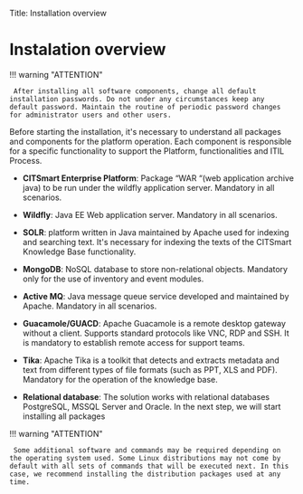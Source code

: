 Title: Installation overview

# Instalation overview

!!! warning "ATTENTION"

     After installing all software components, change all default installation passwords. Do not under any circumstances keep any default password. Maintain the routine of periodic password changes for administrator users and other users.

Before starting the installation, it's necessary to understand all packages and components for the platform operation. Each component is responsible for a specific functionality to support the Platform, functionalities and ITIL Process.

* **CITSmart Enterprise Platform**: Package “WAR “(web application archive java) to be run under the wildfly application server. Mandatory in all scenarios.

* **Wildfly**: Java EE Web application server. Mandatory in all scenarios.

* **SOLR**: platform written in Java maintained by Apache used for indexing and searching text. It's necessary for indexing the texts of the CITSmart Knowledge Base functionality.

* **MongoDB**: NoSQL database to store non-relational objects. Mandatory only for the use of inventory and event modules.

* **Active MQ**: Java message queue service developed and maintained by Apache. Mandatory in all scenarios.

* **Guacamole/GUACD**: Apache Guacamole is a remote desktop gateway without a client. Supports standard protocols like VNC, RDP and SSH. It is mandatory to establish remote access for support teams.

* **Tika**: Apache Tika is a toolkit that detects and extracts metadata and text from different types of file formats (such as PPT, XLS and PDF). Mandatory for the operation of the knowledge base.

* **Relational database**: The solution works with relational databases PostgreSQL, MSSQL Server and Oracle. In the next step, we will start installing all packages

!!! warning "ATTENTION"

     Some additional software and commands may be required depending on the operating system used. Some Linux distributions may not come by default with all sets of commands that will be executed next. In this case, we recommend installing the distribution packages used at any time.
